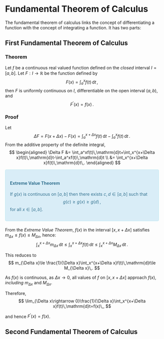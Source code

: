 # Fundamental Theorem of Calculus
The fundamental theorem of calculus links the concept of differentiating a function with the concept of integrating a function. It has two parts:

## First Fundamental Theorem of Calculus
### Theorem
Let $f$ be a continuous real valued function defined on the _closed_ interval $I=[a,b]$. Let $F:I\rightarrow \mathbb{R}$ be the function defined by
$$
F(x)=\int_a^xf(t)\,\mathrm{d}{t}\,,
$$
then $F$ is uniformly continuous on $I$, differentiable on the open interval $(a, b)$, and
$$F^\prime(x)=f(x)\,.$$

### Proof
Let 
$$
    \Delta F = F(x+\Delta x) - F(x) = \int_a^{x+\Delta x}f(t)\,\mathrm{d}t-\int_a^xf(t)\,\mathrm{d}t\,.
$$
From the additive property of the definite integral,
$$
\begin{aligned}
    \Delta F &= \int_a^xf(t)\,\mathrm{d}t+\int_x^{x+\Delta x}f(t)\,\mathrm{d}t-\int_a^xf(t)\,\mathrm{d}t \\
             &= \int_x^{x+\Delta x}f(t)\,\mathrm{d}t\,.
\end{aligned}
$$

<div style="padding:15px;margin-bottom:20px;border:1px solid transparent;border-radius:4px;color:#31708f;background-color:#d9edf7;border-color:#bce8f1;">

#### Extreme Value Theorem
If $g(x)$ is continuous on $[a, b]$ then there exists $c,d\in[a,b]$ such that
$$g(c)\ge g(x)\ge g(d)\,,$$
for all $x\in[a,b]$.
</div>

From the _Extreme Value Theorem_, $f(x)$ in the interval $[x,x+\Delta x]$ satisfies $m_{\Delta x} \le f(x) \le M_{\Delta x}$, hence:
$$
    \int_x^{x+\Delta x}m_{\Delta x}\,\mathrm{d}t\le \int_x^{x+\Delta x}f(t)\,\mathrm{d}t\le \int_x^{x+\Delta x}M_{\Delta x}\,\mathrm{d}t\,.
$$

This reduces to
$$
    m_{\Delta x}\le \frac{1}{\Delta x}\int_x^{x+\Delta x}f(t)\,\mathrm{d}t\le M_{\Delta x}\,.
$$

As $f(x)$ is continuous, as $\Delta x\rightarrow 0$, all values of $f$ on $[x, x+\Delta x]$ approach $f(x)$, _including_ $m_{\Delta x}$ and $M_{\Delta x}$. 

Therefore,
$$
\lim_{\Delta x\rightarrow 0}\frac{1}{\Delta x}\int_x^{x+\Delta x}f(t)\,\mathrm{d}t=f(x)\,,
$$

and hence $F^\prime(x)=f(x)$.

## Second Fundamental Theorem of Calculus
